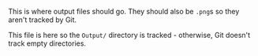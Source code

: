 This is where output files should go. They should also be `.png`s so they aren't tracked by Git.

This file is here so the `Output/` directory is tracked - otherwise, Git doesn't track empty directories.
